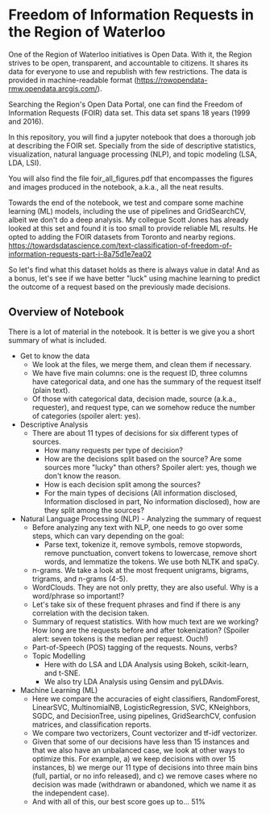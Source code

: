 # Freedom of Information Requests in the Region of Waterloo
One of the Region of Waterloo initiatives is Open Data. With it, the Region strives to be open, transparent, and accountable to citizens. It shares its data for everyone to use and republish with few restrictions. The data is provided in machine-readable format  (https://rowopendata-rmw.opendata.arcgis.com/).

Searching the Region's Open Data Portal, one can find the Freedom of Information Requests (FOIR) data set. This data set spans 18 years (1999 and 2016).

In this repository, you will find a jupyter notebook that does a thorough job at describing the FOIR set. Specially from the side of descriptive statistics, visualization, natural language processing (NLP), and topic modeling (LSA, LDA, LSI).

You will also find the file foir_all_figures.pdf that encompasses the figures and images produced in the notebook, a.k.a., all the neat results.

Towards the end of the notebook, we test and compare some machine learning (ML) models, including the use of pipelines and GridSearchCV, albeit we don't do a deep analysis. My collegue Scott Jones has already looked at this set and found it is too small to provide reliable ML results. He opted to adding the FOIR datasets from Toronto and nearby regions. https://towardsdatascience.com/text-classification-of-freedom-of-information-requests-part-i-8a75d1e7ea02

So let's find what this dataset holds as there is always value in data! And as a bonus, let's see if we have better "luck" using machine learning to predict the outcome of a request based on the previously made decisions.

## Overview of Notebook 

There is a lot of material in the notebook. It is better is we give you a short summary of what is included.

- Get to know the data
    * We look at the files, we merge them, and clean them if necessary.
    * We have five main columns: one is the request ID, three columns have categorical data, and one has the summary of the request itself (plain text).
    * Of those with categorical data, decision made, source (a.k.a., requester), and request type, can we somehow reduce the number of categories (spoiler alert: yes).
- Descriptive Analysis
    * There are about 11 types of decisions for six different types of sources.
        * How many requests per type of decision?
        * How are the decisions split based on the source? Are some sources more "lucky" than others? Spoiler alert: yes, though we don't know the reason.
        * How is each decision split among the sources? 
        * For the main types of decisions (All information disclosed, Information disclosed in part, No information disclosed), how are they split among the sources?
- Natural Language Processing (NLP) - Analyzing the summary of request
    * Before analyzing any text with NLP, one needs to go over some steps, which can vary depending on the goal:
        * Parse text, tokenize it, remove symbols, remove stopwords, remove punctuation, convert tokens to lowercase, remove short words, and lemmatize the tokens. We use both NLTK and spaCy.
    * n-grams. We take a look at the most frequent unigrams, bigrams, trigrams, and n-grams (4-5).
    * WordClouds. They are not only pretty, they are also useful. Why is a word/phrase so important!?
    * Let's take six of these frequent phrases and find if there is any correlation with the decision taken.
    * Summary of request statistics. With how much text are we working? How long are the requests before and after tokenization? (Spoiler alert: seven tokens is the median per request. Ouch!)
    * Part-of-Speech (POS) tagging of the requests. Nouns, verbs?
    * Topic Modelling
        * Here with do LSA and LDA Analysis using Bokeh, scikit-learn, and t-SNE.
        * We also try LDA Analysis using Gensim and pyLDAvis.
- Machine Learning (ML)
    * Here we compare the accuracies of eight classifiers, RandomForest, LinearSVC, MultinomialNB, LogisticRegression, SVC, KNeighbors, SGDC, and DecisionTree, using pipelines, GridSearchCV, confusion matrices, and classification reports.
    * We compare two vectorizers, Count vectorizer and tf-idf vectorizer.
    * Given that some of our decisions have less than 15 instances and that we also have an unbalanced case, we look at other ways to optimize this. For example, a) we keep decisions with over 15 instances, b) we merge our 11 type of decisions into three main bins (full, partial, or no info released), and c) we remove cases where no decision was made (withdrawn or abandoned, which we name it as the independent case).
    * And with all of this, our best score goes up to... 51%
